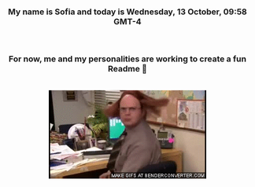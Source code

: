 


<div align="center">
<h3 >My name is Sofia and today is Wednesday, 13 October, 09:58 GMT-4</h3><br>
<h3 >For now, me and my personalities are working to create a fun Readme 👋
</h3><br>
<img src='img/dwight.gif' alt='working...'/>
</div>
